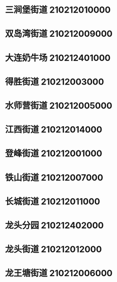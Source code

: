 # 三涧堡街道 210212010000
# 双岛湾街道 210212009000
# 大连奶牛场 210212401000
# 得胜街道 210212003000
# 水师营街道 210212005000
# 江西街道 210212014000
# 登峰街道 210212001000
# 铁山街道 210212007000
# 长城街道 210212011000
# 龙头分园 210212402000
# 龙头街道 210212012000
# 龙王塘街道 210212006000
